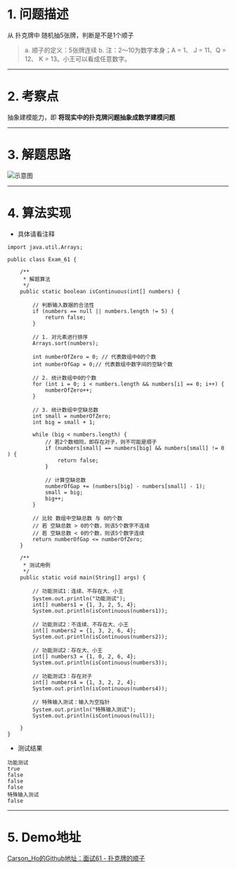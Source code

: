 # 1. 问题描述
从 扑克牌中 随机抽5张牌，判断是不是1个顺子
>a. 顺子的定义：5张牌连续
>b. 注：2～10为数字本身；A = 1、 J = 11、Q = 12、 K = 13。小王可以看成任意数字。


***
# 2. 考察点
抽象建模能力，即 **将现实中的扑克牌问题抽象成数学建模问题**

***
# 3. 解题思路
![示意图](http://upload-images.jianshu.io/upload_images/944365-e0a338e05fc2eed0.png?imageMogr2/auto-orient/strip%7CimageView2/2/w/1240)


***
# 4. 算法实现
- 具体请看注释

```
import java.util.Arrays;

public class Exam_61 {

    /**
     * 解题算法
     */
    public static boolean isContinuous(int[] numbers) {

        // 判断输入数据的合法性
        if (numbers == null || numbers.length != 5) {
            return false;
        }

        // 1. 对元素进行排序
        Arrays.sort(numbers);

        int numberOfZero = 0; // 代表数组中0的个数
        int numberOfGap = 0;// 代表数组中数字间的空缺个数

        // 2. 统计数组中0的个数
        for (int i = 0; i < numbers.length && numbers[i] == 0; i++) {
            numberOfZero++;
        }

        // 3. 统计数组中空缺总数
        int small = numberOfZero;
        int big = small + 1;

        while (big < numbers.length) {
            // 若2个数相同，即存在对子，则不可能是顺子
            if (numbers[small] == numbers[big] && numbers[small] != 0 ) {
                return false;
            }

            // 计算空缺总数
            numberOfGap += (numbers[big] - numbers[small] - 1);
            small = big;
            big++;
        }

        // 比较 数组中空缺总数 与 0的个数
        // 若 空缺总数 > 0的个数，则该5个数字不连续
        // 若 空缺总数 < 0的个数，则该5个数字连续
        return numberOfGap <= numberOfZero;
    }

    /**
     * 测试用例
     */
    public static void main(String[] args) {

        // 功能测试1：连续、不存在大、小王
        System.out.println("功能测试");
        int[] numbers1 = {1, 3, 2, 5, 4};
        System.out.println(isContinuous(numbers1));

        // 功能测试2：不连续、不存在大、小王
        int[] numbers2 = {1, 3, 2, 6, 4};
        System.out.println(isContinuous(numbers2));

        // 功能测试2：存在大、小王
        int[] numbers3 = {1, 0, 2, 6, 4};
        System.out.println(isContinuous(numbers3));

        // 功能测试3：存在对子
        int[] numbers4 = {1, 3, 2, 2, 4};
        System.out.println(isContinuous(numbers4));

        // 特殊输入测试：输入为空指针
        System.out.println("特殊输入测试");
        System.out.println(isContinuous(null));

    }
}
```

- 测试结果

```
功能测试
true
false
false
false
特殊输入测试
false
```

***
# 5. Demo地址
[Carson_Ho的Github地址：面试61 - 扑克牌的顺子](https://github.com/Carson-Ho/AlgorithmLearning)